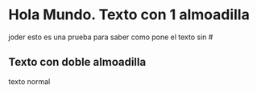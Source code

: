 # Hola Mundo. Texto con 1 almoadilla
joder esto es una prueba para saber como pone el texto sin #
## Texto con doble almoadilla
texto normal
